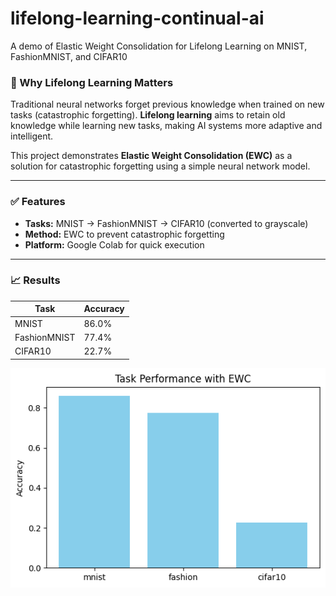 # lifelong-learning-continual-ai
A demo of Elastic Weight Consolidation for Lifelong Learning on MNIST, FashionMNIST, and CIFAR10

### 🧠 Why Lifelong Learning Matters
Traditional neural networks forget previous knowledge when trained on new tasks (catastrophic forgetting). **Lifelong learning** aims to retain old knowledge while learning new tasks, making AI systems more adaptive and intelligent.

This project demonstrates **Elastic Weight Consolidation (EWC)** as a solution for catastrophic forgetting using a simple neural network model.

---

### ✅ Features
- **Tasks:** MNIST → FashionMNIST → CIFAR10 (converted to grayscale)
- **Method:** EWC to prevent catastrophic forgetting
- **Platform:** Google Colab for quick execution

---

### 📈 Results
| Task       | Accuracy |
|------------|----------|
| MNIST      | 86.0%    |
| FashionMNIST | 77.4% |
| CIFAR10    | 22.7%    |

![Results](results.png)
